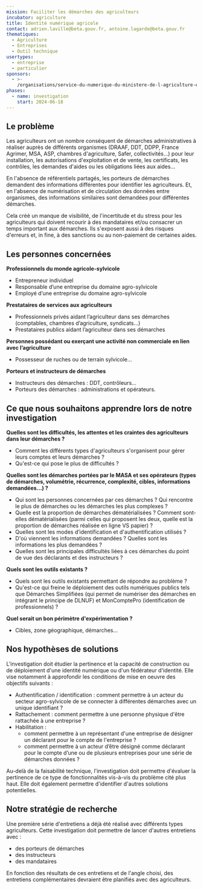 ```yaml
---
mission: Faciliter les démarches des agriculteurs
incubator: agriculture
title: Identité numérique agricole
contact: adrien.laville@beta.gouv.fr, antoine.lagarde@beta.gouv.fr
thematiques:
  - Agriculture
  - Entreprises
  - Outil technique
usertypes:
  - entreprise
  - particulier
sponsors:
  - >-
    /organisations/service-du-numerique-du-ministere-de-l-agriculture-et-de-la-souverainete-alimentaire
phases:
  - name: investigation
    start: 2024-06-18
---
```

## Le problème

Les agriculteurs ont un nombre conséquent de démarches administratives à réaliser auprès de différents organismes (DRAAF, DDT, DDPP, France Agrimer, MSA, ASP, chambres d'agriculture, Safer, collectivités...) pour leur installation, les autorisations d'exploitation et de vente, les certificats, les contrôles, les demandes d'aides ou les obligations liées aux aides... 

En l'absence de référentiels partagés, les porteurs de démarches demandent des informations différentes pour identifier les agriculteurs. Et, en l'absence de numérisation et de circulation des données entre organismes, des informations similaires sont demandées pour différentes démarches.  

Cela créé un manque de visibilité, de l'incertitude et du stress pour les agriculteurs qui doivent recourir à des mandataires et/ou consacrer un temps important aux démarches. Ils s'exposent aussi à des risques d'erreurs et, in fine, à des sanctions ou au non-paiement de certaines aides. 

## Les personnes concernées 

**Professionnels du monde agricole-sylvicole**
- Entrepreneur individuel
- Responsable d’une entreprise du domaine agro-sylvicole
- Employé d’une entreprise du domaine agro-sylvicole

**Prestataires de services aux agriculteurs**
- Professionnels privés aidant l’agriculteur dans ses démarches (comptables, chambres d’agriculture, syndicats...)
- Prestataires publics aidant l’agriculteur dans ses démarches

**Personnes possédant ou exerçant une activité non commerciale en lien avec l’agriculture**
- Possesseur de ruches ou  de terrain sylvicole... 

**Porteurs et instructeurs de démarches**
- Instructeurs des démarches : DDT, contrôleurs... 
- Porteurs des démarches : administrations et opérateurs.

## Ce que nous souhaitons apprendre lors de notre investigation

**Quelles sont les difficultés, les attentes et les craintes des agriculteurs dans leur démarches ?**
- Comment les différents types d'agriculteurs s'organisent pour gérer leurs comptes et leurs démarches ? 
- Qu'est-ce qui pose le plus de difficultés ? 

**Quelles sont les démarches portées par le MASA et ses opérateurs (types de démarches, volumétrie, récurrence, complexité, cibles, informations demandées…) ?**
- Qui sont les personnes concernées par ces démarches ? Qui rencontre le plus de démarches ou les démarches les plus complexes ? 
- Quelle est la proportion de démarches  dématérialisées ? Comment sont-elles dématérialisées (parmi celles qui proposent les deux, quelle est la proportion de démarches réalisée en ligne VS papier) ? 
- Quelles sont les modes d’identification et d'authentification utilisés ? 
- D'où viennent les informations demandées ? Quelles sont les informations les plus demandées ?
- Quelles sont les principales difficultés liées à ces démarches du point de vue des déclarants et des instructeurs ? 
 


**Quels sont les outils existants ?** 
- Quels sont les outils existants permettant de répondre au problème ? 
- Qu'est-ce qui freine le déploiement des outils numériques publics tels que Démarches Simplifiées (qui permet de numériser des démarches en intégrant le principe de DLNUF) et MonComptePro (identification de professionnels) ?

**Quel serait un bon périmètre d'expérimentation ?**
- Cibles, zone géographique, démarches... 

## Nos hypothèses de solutions
L'investigation doit étudier la pertinence et la capacité de construction ou de déploiement d'une identité numérique ou d'un fédérateur d'identité. Elle vise notamment à approfondir les conditions de mise en oeuvre des objectifs suivants : 
- Authentification / identification : comment permettre à un acteur du secteur agro-sylvicole de se connecter à différentes démarches avec un unique identifiant ? 
- Rattachement :  comment permettre à une personne physique d'être rattachée à une entreprise ? 
- Habilitation : 
    - comment permettre à un représentant d'une entreprise de désigner un déclarant pour le compte de l'entreprise ?
    - comment permettre à un acteur d’être désigné comme déclarant pour le compte d’une ou de plusieurs entreprises pour une série de démarches données ? 

Au-delà de la faisabilité technique, l'investigation doit permettre d'évaluer la pertinence de ce type de fonctionnalités vis-à-vis du problème cité plus haut. Elle doit également permettre d'identifier d'autres solutions potentielles. 

## Notre stratégie de recherche 
Une première série d'entretiens a déjà été réalisé avec différents types agriculteurs. Cette investigation doit permettre de lancer d'autres entretiens avec : 
- des porteurs de démarches 
- des instructeurs 
- des mandataires 

En fonction des résultats de ces entretiens et de l'angle choisi, des entretiens complémentaires devraient être planifiés avec des agriculteurs. 